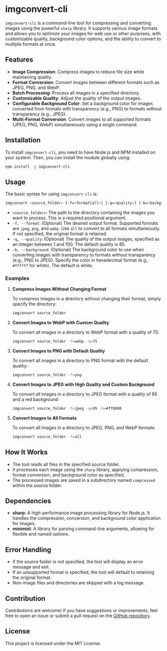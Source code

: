 # imgconvert-cli

`imgconvert-cli` is a command-line tool for compressing and converting images using the powerful `sharp` library. It supports various image formats and allows you to optimize your images for web use or other purposes, with customizable quality, background color options, and the ability to convert to multiple formats at once.

## Features

- **Image Compression**: Compress images to reduce file size while maintaining quality.
- **Format Conversion**: Convert images between different formats such as JPEG, PNG, and WebP.
- **Batch Processing**: Process all images in a specified directory.
- **Customizable Quality**: Adjust the quality of the output images.
- **Configurable Background Color**: Set a background color for images converted from formats with transparency (e.g., PNG) to formats without transparency (e.g., JPEG).
- **Multi-Format Conversion**: Convert images to all supported formats (JPEG, PNG, WebP) simultaneously using a single command.

## Installation

To install `imgconvert-cli`, you need to have Node.js and NPM installed on your system. Then, you can install the module globally using:

```bash
npm install -g imgconvert-cli
```

## Usage

The basic syntax for using `imgconvert-cli` is:

```bash
imgconvert <source_folder> [-f=<format|all>] [-q=<quality>] [-b=<background_color>]
```

- `<source_folder>`: The path to the directory containing the images you want to process. This is a required positional argument.
- `-f, --format`: (Optional) The desired output format. Supported formats are `jpeg`, `png`, and `webp`. Use `all` to convert to all formats simultaneously. If not specified, the original format is retained.
- `-q, --quality`: (Optional) The quality of the output images, specified as an integer between 1 and 100. The default quality is 85.
- `-b, --background`: (Optional) The background color to use when converting images with transparency to formats without transparency (e.g., PNG to JPEG). Specify the color in hexadecimal format (e.g., `#ffffff` for white). The default is white.

### Examples

1. **Compress Images Without Changing Format**

   To compress images in a directory without changing their format, simply specify the directory:

   ```bash
   imgconvert source_folder
   ```

2. **Convert Images to WebP with Custom Quality**

   To convert all images in a directory to WebP format with a quality of 75:

   ```bash
   imgconvert source_folder -f=webp -q=75
   ```

3. **Convert Images to PNG with Default Quality**

   To convert all images in a directory to PNG format with the default quality:

   ```bash
   imgconvert source_folder -f=png
   ```

4. **Convert Images to JPEG with High Quality and Custom Background**

   To convert all images in a directory to JPEG format with a quality of 95 and a red background:

   ```bash
   imgconvert source_folder -f=jpeg -q=95 -b=#ff0000
   ```

5. **Convert Images to All Formats**

   To convert all images in a directory to JPEG, PNG, and WebP formats:

   ```bash
   imgconvert source_folder -f=all
   ```

## How It Works

- The tool reads all files in the specified source folder.
- It processes each image using the `sharp` library, applying compression, format conversion, and background color as specified.
- The processed images are saved in a subdirectory named `compressed` within the source folder.

## Dependencies

- **sharp**: A high-performance image processing library for Node.js. It handles the compression, conversion, and background color application for images.
- **minimist**: A library for parsing command-line arguments, allowing for flexible and named options.

## Error Handling

- If the source folder is not specified, the tool will display an error message and exit.
- If an unsupported format is specified, the tool will default to retaining the original format.
- Non-image files and directories are skipped with a log message.

## Contribution

Contributions are welcome! If you have suggestions or improvements, feel free to open an issue or submit a pull request on the [GitHub repository](https://github.com/yourusername/imgconvert-cli).

## License

This project is licensed under the MIT License.
